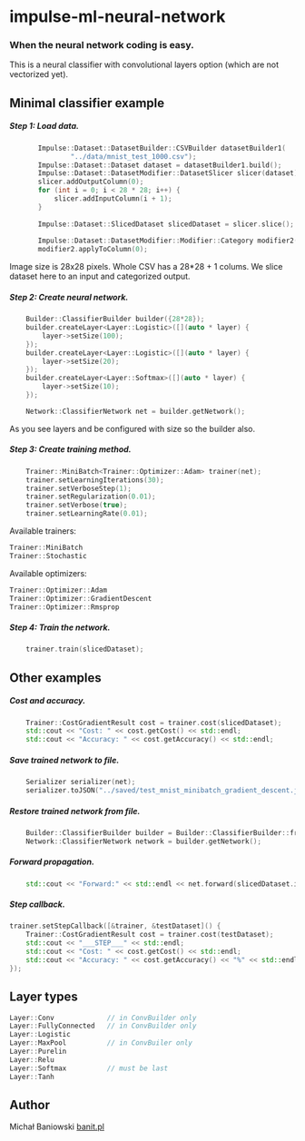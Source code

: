 # impulse-ml-neural-network

### When the neural network coding is easy.

This is a neural classifier with convolutional layers option (which are not vectorized yet).

## Minimal classifier example

##### Step 1: Load data.

```c++
       Impulse::Dataset::DatasetBuilder::CSVBuilder datasetBuilder1(
               "../data/mnist_test_1000.csv");
       Impulse::Dataset::Dataset dataset = datasetBuilder1.build();
       Impulse::Dataset::DatasetModifier::DatasetSlicer slicer(dataset);
       slicer.addOutputColumn(0);
       for (int i = 0; i < 28 * 28; i++) {
           slicer.addInputColumn(i + 1);
       }
   
       Impulse::Dataset::SlicedDataset slicedDataset = slicer.slice();
   
       Impulse::Dataset::DatasetModifier::Modifier::Category modifier2(slicedDataset.output);
       modifier2.applyToColumn(0);
```

Image size is 28x28 pixels. Whole CSV has a 28*28 + 1 colums. We slice dataset here to an input and categorized output.

##### Step 2: Create neural network.

```c++
    Builder::ClassifierBuilder builder({28*28});
    builder.createLayer<Layer::Logistic>([](auto * layer) {
        layer->setSize(100);
    });
    builder.createLayer<Layer::Logistic>([](auto * layer) {
        layer->setSize(20);
    });
    builder.createLayer<Layer::Softmax>([](auto * layer) {
        layer->setSize(10);
    });

    Network::ClassifierNetwork net = builder.getNetwork();
```

As you see layers and be configured with size so the builder also.

##### Step 3: Create training method.

```c++
    Trainer::MiniBatch<Trainer::Optimizer::Adam> trainer(net);
    trainer.setLearningIterations(30);
    trainer.setVerboseStep(1);
    trainer.setRegularization(0.01);
    trainer.setVerbose(true);
    trainer.setLearningRate(0.01);
```

Available trainers:
```c++
Trainer::MiniBatch
Trainer::Stochastic
```

Available optimizers:
```c++
Trainer::Optimizer::Adam
Trainer::Optimizer::GradientDescent
Trainer::Optimizer::Rmsprop
```

##### Step 4: Train the network.

```c++
    trainer.train(slicedDataset);
```

## Other examples

##### Cost and accuracy.

```c++
    Trainer::CostGradientResult cost = trainer.cost(slicedDataset);
    std::cout << "Cost: " << cost.getCost() << std::endl;
    std::cout << "Accuracy: " << cost.getAccuracy() << std::endl;
```

##### Save trained network to file.

```c++
    Serializer serializer(net);
    serializer.toJSON("../saved/test_mnist_minibatch_gradient_descent.json");
```

##### Restore trained network from file.

```c++
    Builder::ClassifierBuilder builder = Builder::ClassifierBuilder::fromJSON("../saved/test_mnist_minibatch_gradient_descent.json");
    Network::ClassifierNetwork network = builder.getNetwork();
```

##### Forward propagation.

```c++
    std::cout << "Forward:" << std::endl << net.forward(slicedDataset.input.getSampleAt(0)->exportToEigen()) << std::endl;
```

##### Step callback.

```c++
trainer.setStepCallback([&trainer, &testDataset]() {
    Trainer::CostGradientResult cost = trainer.cost(testDataset);
    std::cout << "___STEP___" << std::endl;
    std::cout << "Cost: " << cost.getCost() << std::endl;
    std::cout << "Accuracy: " << cost.getAccuracy() << "%" << std::endl;
});
```

## Layer types

```c++
Layer::Conv             // in ConvBuilder only
Layer::FullyConnected   // in ConvBuilder only 
Layer::Logistic
Layer::MaxPool          // in ConvBuiler only
Layer::Purelin
Layer::Relu
Layer::Softmax          // must be last
Layer::Tanh
```

## Author

Michał Baniowski [banit.pl](https://banit.pl)